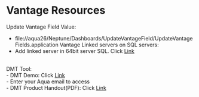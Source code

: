 # Vantage Resources
Update Vantage Field Value:<br> 
- file://aqua26/Neptune/Dashboards/UpdateVantageField/UpdateVantageFields.application
Vantage Linked servers on SQL servers:<br> 
- Add linked server in 64bit server SQL. Click <a href="https://github.com/aquaaerobicsystem/Vantage/issues/5" target="_blank">Link</a><br>
<br>
DMT Tool:<br>
- DMT Demo: Click <a href="https://www.epicor.com/en-us/virtual-tours/dmt-demo-ens/dmt%20demo%20content/" target="_blank">Link</a><br>
  - Enter your Aqua email to access<br>
- DMT Product Handout(PDF): Click <a href="https://github.com/aquaaerobicsystem/Vantage/blob/master/Files/Epicor-ERP-Data-Migration-Tools-FS-ENS%20(4).pdf" target="_blank">Link</a><br>
